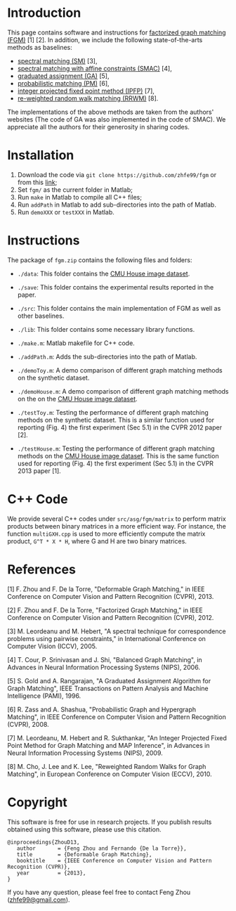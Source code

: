 Introduction
============

This page contains software and instructions for [factorized graph
matching (FGM)](http://www.f-zhou.com/gm.html) [1] [2].  In addition, we include the following
state-of-the-arts methods as baselines:

- [spectral matching (SM)](https://sites.google.com/site/graphmatchingmethods/) [3],
- [spectral matching with affine constraints (SMAC)](http://www.timotheecour.com/software/graph_matching/graph_matching.html) [4],
- [graduated assignment (GA)](http://www.timotheecour.com/software/graph_matching/graph_matching.html) [5],
- [probabilistic matching (PM)](http://www.cs.huji.ac.il/~zass/gm) [6],
- [integer projected fixed point method (IPFP)](https://sites.google.com/site/graphmatchingmethods/) [7],
- [re-weighted random walk matching (RRWM)](http://cv.snu.ac.kr/research/~RRWM/) [8].

The implementations of the above methods are taken from the authors'
websites (The code of GA was also implemented in the code of SMAC). We
appreciate all the authors for their generosity in sharing codes.


Installation
============

1. Download the code via `git clone https://github.com/zhfe99/fgm` or from this [link](https://github.com/zhfe99/fgm/archive/master.zip);
2. Set `fgm/` as the current folder in Matlab;
2. Run `make`  in Matlab to compile all C++ files;
3. Run `addPath` in Matlab to add sub-directories into the path of Matlab.
4. Run `demoXXX` or `testXXX` in Matlab.


Instructions
============

The package of `fgm.zip` contains the following files and folders:

- `./data`: This folder contains the [CMU House image dataset](http://vasc.ri.cmu.edu/idb/html/motion/house/).

- `./save`: This folder contains the experimental results reported in the paper.

- `./src`: This folder contains the main implementation of FGM as well
       as other baselines.

- `./lib`: This folder contains some necessary library functions.

- `./make.m`: Matlab makefile for C++ code.

- `./addPath.m`: Adds the sub-directories into the path of Matlab.

- `./demoToy.m`: A demo comparison of different graph matching methods on the synthetic dataset.

- `./demoHouse.m`: A demo comparison of different graph matching methods on the on the [CMU House image dataset](http://vasc.ri.cmu.edu/idb/html/motion/house/).

- `./testToy.m`: Testing the performance of different graph matching
             methods on the synthetic dataset. This is a similar
             function used for reporting (Fig. 4) the first
             experiment (Sec 5.1) in the CVPR 2012 paper [2].

- `./testHouse.m`: Testing the performance of different graph matching
              methods on the [CMU House image dataset](http://vasc.ri.cmu.edu/idb/html/motion/house/).  This is the
              same function used for reporting (Fig. 4) the first
              experiment (Sec 5.1) in the CVPR 2013 paper [1].


C++ Code
========

We provide several C++ codes under `src/asg/fgm/matrix` to perform
matrix products between binary matrices in a more efficient
way. For instance, the function `multiGXH.cpp` is used to more
efficiently compute the matrix product, `G^T * X * H`, where G and
H are two binary matrices.


References
==========

[1] F. Zhou and F. De la Torre, "Deformable Graph Matching," in IEEE
Conference on Computer Vision and Pattern Recognition (CVPR), 2013.

[2] F. Zhou and F. De la Torre, "Factorized Graph Matching," in IEEE
Conference on Computer Vision and Pattern Recognition (CVPR), 2012.

[3] M. Leordeanu and M. Hebert, "A spectral technique for
correspondence problems using pairwise constraints," in International
Conference on Computer Vision (ICCV), 2005.

[4] T. Cour, P. Srinivasan and J. Shi, "Balanced Graph Matching", in
Advances in Neural Information Processing Systems (NIPS), 2006.

[5] S. Gold and A. Rangarajan, "A Graduated Assignment Algorithm for
Graph Matching", IEEE Transactions on Pattern Analysis and Machine
Intelligence (PAMI), 1996.

[6] R. Zass and A. Shashua, "Probabilistic Graph and Hypergraph
Matching", in IEEE Conference on Computer Vision and Pattern
Recognition (CVPR), 2008.

[7] M. Leordeanu, M. Hebert and R. Sukthankar, "An Integer Projected
Fixed Point Method for Graph Matching and MAP Inference", in Advances
in Neural Information Processing Systems (NIPS), 2009.

[8] M. Cho, J. Lee and K. Lee, "Reweighted Random Walks for Graph
Matching", in European Conference on Computer Vision (ECCV), 2010.


Copyright
=========

This software is free for use in research projects. If you
publish results obtained using this software, please use this
citation.

    @inproceedings{ZhouD13,
       author       = {Feng Zhou and Fernando {De la Torre}},
       title        = {Deformable Graph Matching},
       booktitle    = {IEEE Conference on Computer Vision and Pattern Recognition (CVPR)},
       year         = {2013},
    }

If you have any question, please feel free to contact Feng Zhou (zhfe99@gmail.com).
